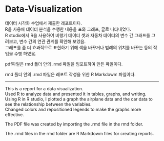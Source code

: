 # Data-Visualization
  
데이터 시각화 수업에서 제출한 레포트이다.  
R을 사용해 데이터 분석을 수행한 내용을 표와 그래프, 글로 나타내었다.  
R studio에서 R을 사용하여 비행기 데이터 셋과 자동차 데이터의 변수 간 그래프를 그려보고, 변수 간의 연관 관계를 확인해 보았음.  
그래프를 좀 더 효과적으로 표현하기 위해 색을 바꾸거나 범례의 위치를 바꾸는 등의 작업을 수행 하였음.  

pdf파일은 rmd 폴더 안의 .rmd 파일을 임포트하여 만든 파일이다.  

rmd 폴더 안의 .rmd 파일은 레포트 작성을 위한 R Markdowm 파일이다. 

------------

This is a report for a data visualization.  
Used R to analyze data and presented it in tables, graphs, and writing.  
Using R in R studio, I plotted a graph the airplane data and the car data to see the relationship between the variables.  
Changed colors and repositioned legends to make the graphs more effective.  
  
The PDF file was created by importing the .rmd file in the rmd folder.  
  
The .rmd files in the rmd folder are R Markdowm files for creating reports.  
